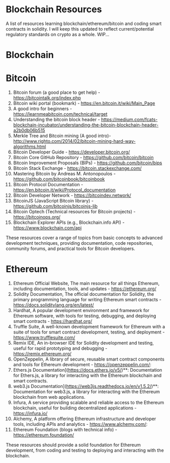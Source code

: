 
# Blockchain Resources

A list of resources learning blockchain/ethereum/bitcoin and coding smart contracts in solidity. I will keep this updated to reflect current/potential regulatory standards on crypto as a whole. WIP...

Blockchain
==========



Bitcoin
=======

  1. Bitcoin forum (a good place to get help) - https://bitcointalk.org/index.php
  2. Bitcoin wiki portal (bookmark) - https://en.bitcoin.it/wiki/Main_Page
  3. A good intro for beginners - https://learnmeabitcoin.com/technical/target
  4. Understanding the bitcoin block header - https://medium.com/fcats-blockchain-incubator/understanding-the-bitcoin-blockchain-header-a2b0db06b515
  5. Merkle Tree and Bitcoin mining (A good intro)- http://www.righto.com/2014/02/bitcoin-mining-hard-way-algorithms.html
  1. Bitcoin Developer Guide - https://developer.bitcoin.org/
  2. Bitcoin Core GitHub Repository - https://github.com/bitcoin/bitcoin
  3. Bitcoin Improvement Proposals (BIPs) - https://github.com/bitcoin/bips
  4. Bitcoin Stack Exchange - https://bitcoin.stackexchange.com/
  5. Mastering Bitcoin by Andreas M. Antonopoulos - https://github.com/bitcoinbook/bitcoinbook
  6. Bitcoin Protocol Documentation - https://en.bitcoin.it/wiki/Protocol_documentation
  7. Bitcoin Developer Network - https://bitcoindev.network/
  8. BitcoinJS (JavaScript Bitcoin library) - https://github.com/bitcoinjs/bitcoinjs-lib
  9. Bitcoin Optech (Technical resources for Bitcoin projects) - https://bitcoinops.org/
  10. Blockchain Explorer APIs (e.g., Blockchain.info API) - https://www.blockchain.com/api

These resources cover a range of topics from basic concepts to advanced development techniques, providing documentation, code repositories, community forums, and practical tools for Bitcoin developers. 

Ethereum
========

1. Ethereum Official Website, The main resource for all things Ethereum, including documentation, tools, and updates - https://ethereum.org/
2. Solidity Documentation, The official documentation for Solidity, the primary programming language for writing Ethereum smart contracts - https://docs.soliditylang.org/en/latest/
3. Hardhat, A popular development environment and framework for Ethereum software, with tools for testing, debugging, and deploying smart contracts - https://hardhat.org/
4. Truffle Suite, A well-known development framework for Ethereum with a suite of tools for smart contract development, testing, and deployment - https://www.trufflesuite.com/
5. Remix IDE, An in-browser IDE for Solidity development and testing, useful for rapid prototyping and debugging - https://remix.ethereum.org/
6. OpenZeppelin, A library of secure, reusable smart contract components and tools for Ethereum development - https://openzeppelin.com/: 
7. Ethers.js Documentation](https://docs.ethers.io/v5/)**: Documentation for Ethers.js, a library for interacting with the Ethereum blockchain and smart contracts.
8. web3.js Documentation](https://web3js.readthedocs.io/en/v1.5.2/)**: Documentation for web3.js, a library for interacting with the Ethereum blockchain from web applications.
9. Infura, A service providing scalable and reliable access to the Ethereum blockchain, useful for building decentralized applications - https://infura.io/ 
10. Alchemy, A platform offering Ethereum infrastructure and developer tools, including APIs and analytics - https://www.alchemy.com/: 
11. Ethereum Foundation (blogs with technical info) - https://ethereum.foundation/

These resources should provide a solid foundation for Ethereum development, from coding and testing to deploying and interacting with the blockchain.
  



